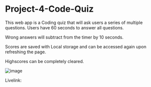 # Project-4-Code-Quiz

This web app is a Coding quiz that will ask users a series of multiple questions. Users have 60 seconds to answer all questions.

Wrong answers will subtract from the timer by 10 seconds.

Scores are saved with Local storage and can be accessed again upon refreshing the page.

Highscores can be completely cleared. 


![image](https://user-images.githubusercontent.com/85651950/141399565-05442c23-d672-42af-8549-b1e823574af4.png)


Livelink: 
